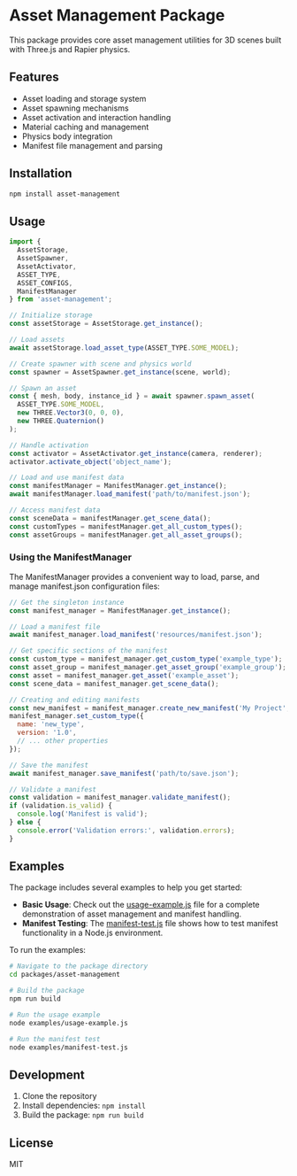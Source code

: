 # Asset Management Package

This package provides core asset management utilities for 3D scenes built with Three.js and Rapier physics.

## Features

- Asset loading and storage system
- Asset spawning mechanisms
- Asset activation and interaction handling
- Material caching and management
- Physics body integration
- Manifest file management and parsing

## Installation

```bash
npm install asset-management
```

## Usage

```javascript
import { 
  AssetStorage, 
  AssetSpawner, 
  AssetActivator, 
  ASSET_TYPE, 
  ASSET_CONFIGS,
  ManifestManager 
} from 'asset-management';

// Initialize storage
const assetStorage = AssetStorage.get_instance();

// Load assets
await assetStorage.load_asset_type(ASSET_TYPE.SOME_MODEL);

// Create spawner with scene and physics world
const spawner = AssetSpawner.get_instance(scene, world);

// Spawn an asset
const { mesh, body, instance_id } = await spawner.spawn_asset(
  ASSET_TYPE.SOME_MODEL,
  new THREE.Vector3(0, 0, 0),
  new THREE.Quaternion()
);

// Handle activation
const activator = AssetActivator.get_instance(camera, renderer);
activator.activate_object('object_name');

// Load and use manifest data
const manifestManager = ManifestManager.get_instance();
await manifestManager.load_manifest('path/to/manifest.json');

// Access manifest data
const sceneData = manifestManager.get_scene_data();
const customTypes = manifestManager.get_all_custom_types();
const assetGroups = manifestManager.get_all_asset_groups();
```

### Using the ManifestManager

The ManifestManager provides a convenient way to load, parse, and manage manifest.json configuration files:

```javascript
// Get the singleton instance
const manifest_manager = ManifestManager.get_instance();

// Load a manifest file
await manifest_manager.load_manifest('resources/manifest.json');

// Get specific sections of the manifest
const custom_type = manifest_manager.get_custom_type('example_type');
const asset_group = manifest_manager.get_asset_group('example_group');
const asset = manifest_manager.get_asset('example_asset');
const scene_data = manifest_manager.get_scene_data();

// Creating and editing manifests
const new_manifest = manifest_manager.create_new_manifest('My Project', 'A description');
manifest_manager.set_custom_type({
  name: 'new_type',
  version: '1.0',
  // ... other properties
});

// Save the manifest
await manifest_manager.save_manifest('path/to/save.json');

// Validate a manifest
const validation = manifest_manager.validate_manifest();
if (validation.is_valid) {
  console.log('Manifest is valid');
} else {
  console.error('Validation errors:', validation.errors);
}
```

## Examples

The package includes several examples to help you get started:

- **Basic Usage**: Check out the [usage-example.js](examples/usage-example.js) file for a complete demonstration of asset management and manifest handling.
- **Manifest Testing**: The [manifest-test.js](examples/manifest-test.js) file shows how to test manifest functionality in a Node.js environment.

To run the examples:

```bash
# Navigate to the package directory
cd packages/asset-management

# Build the package
npm run build

# Run the usage example
node examples/usage-example.js

# Run the manifest test
node examples/manifest-test.js
```

## Development

1. Clone the repository
2. Install dependencies: `npm install`
3. Build the package: `npm run build`

## License

MIT 